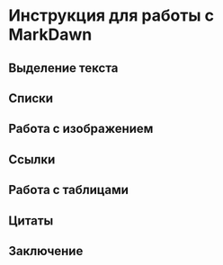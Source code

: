 # Инструкция для работы с MarkDawn

## Выделение текста 

## Списки

##  Работа с изображением

## Ссылки

## Работа с таблицами

## Цитаты

## Заключение

